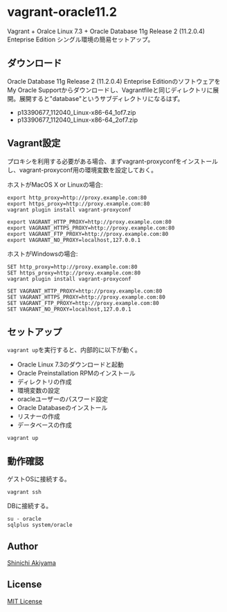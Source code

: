 vagrant-oracle11.2
==================

Vagrant + Oralce Linux 7.3 + Oracle Database 11g Release 2 (11.2.0.4) Enteprise Edition シングル環境の簡易セットアップ。

## ダウンロード

Oracle Database 11g Release 2 (11.2.0.4) Enteprise EditionのソフトウェアをMy Oracle Supportからダウンロードし、Vagrantfileと同じディレクトリに展開。展開すると"database"というサブディレクトリになるはず。

* p13390677_112040_Linux-x86-64_1of7.zip
* p13390677_112040_Linux-x86-64_2of7.zip

## Vagrant設定

プロキシを利用する必要がある場合、まずvagrant-proxyconfをインストールし、vagrant-proxyconf用の環境変数を設定しておく。

ホストがMacOS X or Linuxの場合:
```
export http_proxy=http://proxy.example.com:80
export https_proxy=http://proxy.example.com:80
vagrant plugin install vagrant-proxyconf

export VAGRANT_HTTP_PROXY=http://proxy.example.com:80
export VAGRANT_HTTPS_PROXY=http://proxy.example.com:80
export VAGRANT_FTP_PROXY=http://proxy.example.com:80
export VAGRANT_NO_PROXY=localhost,127.0.0.1
```

ホストがWindowsの場合:
```
SET http_proxy=http://proxy.example.com:80
SET https_proxy=http://proxy.example.com:80
vagrant plugin install vagrant-proxyconf

SET VAGRANT_HTTP_PROXY=http://proxy.example.com:80
SET VAGRANT_HTTPS_PROXY=http://proxy.example.com:80
SET VAGRANT_FTP_PROXY=http://proxy.example.com:80
SET VAGRANT_NO_PROXY=localhost,127.0.0.1
```

## セットアップ

`vagrant up`を実行すると、内部的に以下が動く。

* Oracle Linux 7.3のダウンロードと起動
* Oracle Preinstallation RPMのインストール
* ディレクトリの作成
* 環境変数の設定
* oracleユーザーのパスワード設定
* Oracle Databaseのインストール
* リスナーの作成
* データベースの作成

```
vagrant up
```

## 動作確認

ゲストOSに接続する。

```
vagrant ssh
```

DBに接続する。

```
su - oracle
sqlplus system/oracle
```

## Author ##

[Shinichi Akiyama](https://github.com/shakiyam)

## License ##

[MIT License](http://www.opensource.org/licenses/mit-license.php)
